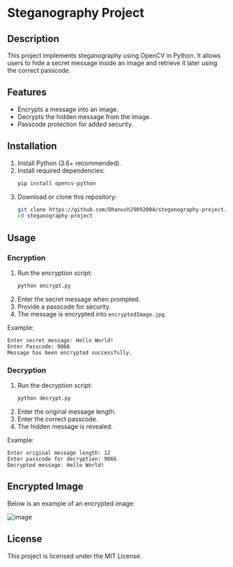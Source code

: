 # Steganography Project

## Description
This project implements steganography using OpenCV in Python. It allows users to hide a secret message inside an image and retrieve it later using the correct passcode.

## Features
- Encrypts a message into an image.
- Decrypts the hidden message from the image.
- Passcode protection for added security.

## Installation
1. Install Python (3.6+ recommended).
2. Install required dependencies:
   ```sh
   pip install opencv-python
   ```
3. Download or clone this repository:
   ```sh
   git clone https://github.com/Dhanush29092004/steganography-project.git
   cd steganography-project
   ```

## Usage
### Encryption
1. Run the encryption script:
   ```sh
   python encrypt.py
   ```
2. Enter the secret message when prompted.
3. Provide a passcode for security.
4. The message is encrypted into `encryptedImage.jpg`.

Example:
```
Enter secret message: Hello World!
Enter Passcode: 9866
Message has been encrypted successfully.
```

### Decryption
1. Run the decryption script:
   ```sh
   python decrypt.py
   ```
2. Enter the original message length.
3. Enter the correct passcode.
4. The hidden message is revealed.

Example:
```
Enter original message length: 12
Enter passcode for decryption: 9866
Decrypted message: Hello World!
```

## Encrypted Image
Below is an example of an encrypted image:

![image](https://github.com/user-attachments/assets/5fc27553-ca06-4325-9db5-ff4ccd10e18e)


## License
This project is licensed under the MIT License.

